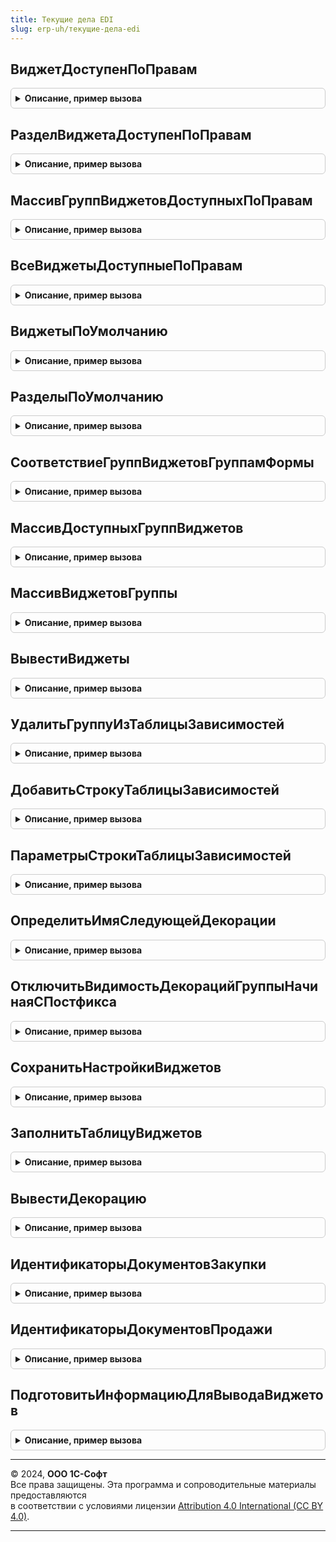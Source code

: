 ```yaml
---
title: Текущие дела EDI
slug: erp-uh/текущие-дела-edi
---
```



## ВиджетДоступенПоПравам
<details style="margin: 1em 0; padding: 0.5em; border: 1px solid #ccc; border-radius: 6px;">

<summary style="font-weight: bold; cursor: pointer;">Описание, пример вызова</summary>

```bsl

// Определяет, доступен ли виджет пользователю по правам
//
// Параметры:
// 	Виджет - ПеречислениеСсылка.ДоступныеВиджетыТекущихДелEDI - виджет, для которого требуется определить доступность.
// Возвращаемое значение:
// 	Булево - признак доступности виджета.
//
Функция ВиджетДоступенПоПравам(Виджет) Экспорт
```

Пример вызова
```bsl
Результат = ТекущиеДелаEDI.ВиджетДоступенПоПравам(Виджет) 
```
</details>

## РазделВиджетаДоступенПоПравам
<details style="margin: 1em 0; padding: 0.5em; border: 1px solid #ccc; border-radius: 6px;">

<summary style="font-weight: bold; cursor: pointer;">Описание, пример вызова</summary>

```bsl

// Определяет, доступен ли раздел виджета пользователю по правам
//
// Параметры:
// 	РазделВиджета - ПеречислениеСсылка.РазделыВиджетовEDI - раздел виджета, для которого требуется определить доступность.
// Возвращаемое значение:
// 	Булево - признак доступности раздела виджета.
//
Функция РазделВиджетаДоступенПоПравам(РазделВиджета) Экспорт
```

Пример вызова
```bsl
Результат = ТекущиеДелаEDI.РазделВиджетаДоступенПоПравам(РазделВиджета) 
```
</details>

## МассивГруппВиджетовДоступныхПоПравам
<details style="margin: 1em 0; padding: 0.5em; border: 1px solid #ccc; border-radius: 6px;">

<summary style="font-weight: bold; cursor: pointer;">Описание, пример вызова</summary>

```bsl

// Возвращает массив доступных по правам групп виджетов.
//
// Возвращаемое значение:
// 	Массив - массив доступных по правам групп виджетов.
//
Функция МассивГруппВиджетовДоступныхПоПравам() Экспорт
```

Пример вызова
```bsl
Результат = ТекущиеДелаEDI.МассивГруппВиджетовДоступныхПоПравам() 
```
</details>

## ВсеВиджетыДоступныеПоПравам
<details style="margin: 1em 0; padding: 0.5em; border: 1px solid #ccc; border-radius: 6px;">

<summary style="font-weight: bold; cursor: pointer;">Описание, пример вызова</summary>

```bsl

// Возвращает массив доступных по правам виджетов.
//
// Возвращаемое значение:
// 	Массив - массив доступных по правам виджетов.
//
Функция ВсеВиджетыДоступныеПоПравам() Экспорт
```

Пример вызова
```bsl
Результат = ТекущиеДелаEDI.ВсеВиджетыДоступныеПоПравам() 
```
</details>

## ВиджетыПоУмолчанию
<details style="margin: 1em 0; padding: 0.5em; border: 1px solid #ccc; border-radius: 6px;">

<summary style="font-weight: bold; cursor: pointer;">Описание, пример вызова</summary>

```bsl

// Возвращает массив виджетов по умолчанию.
//
// Возвращаемое значение:
// 	Массив - массив массив виджетов по умолчанию.
//
Функция ВиджетыПоУмолчанию() Экспорт
```

Пример вызова
```bsl
Результат = ТекущиеДелаEDI.ВиджетыПоУмолчанию() 
```
</details>

## РазделыПоУмолчанию
<details style="margin: 1em 0; padding: 0.5em; border: 1px solid #ccc; border-radius: 6px;">

<summary style="font-weight: bold; cursor: pointer;">Описание, пример вызова</summary>

```bsl

// Возвращает массив разделов виджетов по умолчанию.
//
// Возвращаемое значение:
// 	Массив - массив массив разделов по умолчанию.
//
Функция РазделыПоУмолчанию(Виджет) Экспорт
```

Пример вызова
```bsl
Результат = ТекущиеДелаEDI.РазделыПоУмолчанию(Виджет) 
```
</details>

## СоответствиеГруппВиджетовГруппамФормы
<details style="margin: 1em 0; padding: 0.5em; border: 1px solid #ccc; border-radius: 6px;">

<summary style="font-weight: bold; cursor: pointer;">Описание, пример вызова</summary>

```bsl

// Возвращает соответствие групп виджетов группам формы текущих дел.
//
// Возвращаемое значение:
// 	Соответствие - соответствие групп виджетов группам формы текущих дел..
//
Функция СоответствиеГруппВиджетовГруппамФормы() Экспорт
```

Пример вызова
```bsl
Результат = ТекущиеДелаEDI.СоответствиеГруппВиджетовГруппамФормы() 
```
</details>

## МассивДоступныхГруппВиджетов
<details style="margin: 1em 0; padding: 0.5em; border: 1px solid #ccc; border-radius: 6px;">

<summary style="font-weight: bold; cursor: pointer;">Описание, пример вызова</summary>

```bsl

// Возвращает массив доступных по правам групп виджетов.
//
// Возвращаемое значение:
// 	Массив - массив доступных по правам групп виджетов.
//
Функция МассивДоступныхГруппВиджетов() Экспорт
```

Пример вызова
```bsl
Результат = ТекущиеДелаEDI.МассивДоступныхГруппВиджетов() 
```
</details>

## МассивВиджетовГруппы
<details style="margin: 1em 0; padding: 0.5em; border: 1px solid #ccc; border-radius: 6px;">

<summary style="font-weight: bold; cursor: pointer;">Описание, пример вызова</summary>

```bsl

// Возвращает массив виджетов группы.
//
// Возвращаемое значение:
// 	Массив - массив виджетов группы.
//
Функция МассивВиджетовГруппы(ГруппаВиджетов) Экспорт
```

Пример вызова
```bsl
Результат = ТекущиеДелаEDI.МассивВиджетовГруппы(ГруппаВиджетов) 
```
</details>

## ВывестиВиджеты
<details style="margin: 1em 0; padding: 0.5em; border: 1px solid #ccc; border-radius: 6px;">

<summary style="font-weight: bold; cursor: pointer;">Описание, пример вызова</summary>

```bsl

// Описание
//
// Параметры:
// 	Форма                   - ФормаКлиентскогоПриложения - форма текущих дел, в которую выводятся виджеты.
// 	ПараметрыВыводаВиджетов - Структура - параметры вывода виджетов.
//
Процедура ВывестиВиджеты(Форма, ПараметрыВыводаВиджетов) Экспорт
```

Пример вызова
```bsl
ТекущиеДелаEDI.ВывестиВиджеты(Форма, ПараметрыВыводаВиджетов) 
```
</details>

## УдалитьГруппуИзТаблицыЗависимостей
<details style="margin: 1em 0; padding: 0.5em; border: 1px solid #ccc; border-radius: 6px;">

<summary style="font-weight: bold; cursor: pointer;">Описание, пример вызова</summary>

```bsl

// Удаляет группу элементов формы виджета из таблицы зависимостей
//
// Параметры:
// 	Форма     - ФормаКлиентскогоПриложения - форма текущих дел.
// 	ИмяГруппы - Строка                     - имя удаляемой группы.
//
Процедура УдалитьГруппуИзТаблицыЗависимостей(Форма, ИмяГруппы) Экспорт
```

Пример вызова
```bsl
ТекущиеДелаEDI.УдалитьГруппуИзТаблицыЗависимостей(Форма, ИмяГруппы) 
```
</details>

## ДобавитьСтрокуТаблицыЗависимостей
<details style="margin: 1em 0; padding: 0.5em; border: 1px solid #ccc; border-radius: 6px;">

<summary style="font-weight: bold; cursor: pointer;">Описание, пример вызова</summary>

```bsl

// Добавляет группу элементов формы виджета в таблицу зависимостей
//
// Параметры:
// 	Форма     - ФормаКлиентскогоПриложения - форма текущих дел.
// 	Параметры - Структура                  - параметры добавляемой группы.
//
Процедура ДобавитьСтрокуТаблицыЗависимостей(Форма, Параметры) Экспорт
```

Пример вызова
```bsl
ТекущиеДелаEDI.ДобавитьСтрокуТаблицыЗависимостей(Форма, Параметры) 
```
</details>

## ПараметрыСтрокиТаблицыЗависимостей
<details style="margin: 1em 0; padding: 0.5em; border: 1px solid #ccc; border-radius: 6px;">

<summary style="font-weight: bold; cursor: pointer;">Описание, пример вызова</summary>

```bsl

// Конструктор строки таблицы зависимости групп элементов формы виджетов.
//
// Возвращаемое значение:
// 	Структура - Описание:
// * Включена                  - Булево -
// * ИмяПодчиненнойГруппы      - Строка - имя подчиненной группы.
// * ИмяСворачиваемогоЭлемента - Строка - имя сворачиваемого элемента.
// * Виджет                    - ПеречислениеСсылка.ДоступныеВиджетыТекущихДелEDI - отрисовываемый виджет.
//
Функция ПараметрыСтрокиТаблицыЗависимостей() Экспорт
```

Пример вызова
```bsl
Результат = ТекущиеДелаEDI.ПараметрыСтрокиТаблицыЗависимостей() 
```
</details>

## ОпределитьИмяСледующейДекорации
<details style="margin: 1em 0; padding: 0.5em; border: 1px solid #ccc; border-radius: 6px;">

<summary style="font-weight: bold; cursor: pointer;">Описание, пример вызова</summary>

```bsl

// Определяет имя следующей декорации при выводе виджета
//
// Параметры:
// 	ИмяТекущейДекорации - Строка - определяемое имя декорации
// 	ИмяДекорации        - Строка - имя выводимой декорации
// 	ТекущийПостфикс     - Число - постфикс декорации
//
Процедура ОпределитьИмяСледующейДекорации(ИмяТекущейДекорации, ИмяДекорации, ТекущийПостфикс) Экспорт
```

Пример вызова
```bsl
ТекущиеДелаEDI.ОпределитьИмяСледующейДекорации(ИмяТекущейДекорации, ИмяДекорации, ТекущийПостфикс) 
```
</details>

## ОтключитьВидимостьДекорацийГруппыНачинаяСПостфикса
<details style="margin: 1em 0; padding: 0.5em; border: 1px solid #ccc; border-radius: 6px;">

<summary style="font-weight: bold; cursor: pointer;">Описание, пример вызова</summary>

```bsl

// Отключает видимость декорации группы начиная с определенного номера
//
// Параметры:
// 	Группа       - ГруппаФормы - группа элементов формы, для подчиненных элементов которой определяется видимость.
// 	ИмяДекорации - Строка      - имя декорации формы.
// 	Постфикс     - Число       - постфикс последней видимой декорации.
// 	Сдвиг        - Число       - сдвиг постфикса.
//
Процедура ОтключитьВидимостьДекорацийГруппыНачинаяСПостфикса(Группа, ИмяДекорации, Постфикс, Сдвиг = 0) Экспорт
```

Пример вызова
```bsl
ТекущиеДелаEDI.ОтключитьВидимостьДекорацийГруппыНачинаяСПостфикса(Группа, ИмяДекорации, Постфикс, Сдвиг);
```
</details>

## СохранитьНастройкиВиджетов
<details style="margin: 1em 0; padding: 0.5em; border: 1px solid #ccc; border-radius: 6px;">

<summary style="font-weight: bold; cursor: pointer;">Описание, пример вызова</summary>

```bsl

// Сохраняет пользовательские настройки виджетов
//
// Параметры:
// 	Форма - ФормаКлиентскогоПриложения - форма текущих дел.
//
Процедура СохранитьНастройкиВиджетов(Форма) Экспорт
```

Пример вызова
```bsl
ТекущиеДелаEDI.СохранитьНастройкиВиджетов(Форма) 
```
</details>

## ЗаполнитьТаблицуВиджетов
<details style="margin: 1em 0; padding: 0.5em; border: 1px solid #ccc; border-radius: 6px;">

<summary style="font-weight: bold; cursor: pointer;">Описание, пример вызова</summary>

```bsl

// Описание
//
// Параметры:
// 	ТаблицаВиджетов  - ТаблицаЗначений - таблица выводимых виджетов.
// 	ВыбранныеВиджеты - Массив - выбранные для вывода виджеты.
//
Процедура ЗаполнитьТаблицуВиджетов(ТаблицаВиджетов, ВыбранныеВиджеты) Экспорт
```

Пример вызова
```bsl
ТекущиеДелаEDI.ЗаполнитьТаблицуВиджетов(ТаблицаВиджетов, ВыбранныеВиджеты) 
```
</details>

## ВывестиДекорацию
<details style="margin: 1em 0; padding: 0.5em; border: 1px solid #ccc; border-radius: 6px;">

<summary style="font-weight: bold; cursor: pointer;">Описание, пример вызова</summary>

```bsl

// Включает видимость декорации и выводит в нее данные виджета
//
// Параметры:
// 	Форма        - ФормаКлиентскогоПриложения - форма текущих дел.
// 	Заголовок    - Строка - выводимая в виджет информация.
// 	Гиперссылка  - Строка - навигационная ссылка информации.
// 	ИмяДекорации - Строка - имя декорации виджета.
//
Процедура ВывестиДекорацию(Форма, Заголовок, Гиперссылка, ИмяДекорации) Экспорт
```

Пример вызова
```bsl
ТекущиеДелаEDI.ВывестиДекорацию(Форма, Заголовок, Гиперссылка, ИмяДекорации) 
```
</details>

## ИдентификаторыДокументовЗакупки
<details style="margin: 1em 0; padding: 0.5em; border: 1px solid #ccc; border-radius: 6px;">

<summary style="font-weight: bold; cursor: pointer;">Описание, пример вызова</summary>

```bsl

// Возвращает массив идентификаторов документов закупки.
//
// Возвращаемое значение:
// 	Массив - массив идентификаторов документов закупки.
//
Функция ИдентификаторыДокументовЗакупки() Экспорт
```

Пример вызова
```bsl
Результат = ТекущиеДелаEDI.ИдентификаторыДокументовЗакупки() 
```
</details>

## ИдентификаторыДокументовПродажи
<details style="margin: 1em 0; padding: 0.5em; border: 1px solid #ccc; border-radius: 6px;">

<summary style="font-weight: bold; cursor: pointer;">Описание, пример вызова</summary>

```bsl

// Возвращает массив идентификаторов документов продажи.
//
// Возвращаемое значение:
// 	Массив - массив идентификаторов документов продажи.
//
Функция ИдентификаторыДокументовПродажи() Экспорт
```

Пример вызова
```bsl
Результат = ТекущиеДелаEDI.ИдентификаторыДокументовПродажи() 
```
</details>

## ПодготовитьИнформациюДляВыводаВиджетов
<details style="margin: 1em 0; padding: 0.5em; border: 1px solid #ccc; border-radius: 6px;">

<summary style="font-weight: bold; cursor: pointer;">Описание, пример вызова</summary>

```bsl

// Подготавливает и помещает во временное хранилище данные для вывода в виджеты.
//
// Параметры:
// 	ПараметрыПодготовки - Структура - содержит:
// 	 * ИспользуемыеВиджеты - Массив - используемые виджеты.
// 	 * ИспользуемыеРазделы - Массив - используемые разделы.
// 	АдресХранилища - Строка - адрес временного хранилища, в которое будут помещены данные.
//
Процедура ПодготовитьИнформациюДляВыводаВиджетов(ПараметрыПодготовки, АдресХранилища) Экспорт
```

Пример вызова
```bsl
ТекущиеДелаEDI.ПодготовитьИнформациюДляВыводаВиджетов(ПараметрыПодготовки, АдресХранилища) 
```
</details>

---

© 2024, **ООО 1С-Софт**  
Все права защищены. Эта программа и сопроводительные материалы предоставляются  
в соответствии с условиями лицензии [Attribution 4.0 International (CC BY 4.0)](https://creativecommons.org/licenses/by/4.0/legalcode).

---
